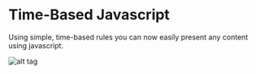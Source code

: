 Time-Based Javascript
=====================

Using simple, time-based rules you can now easily present any content using javascript.

![alt tag](https://github.com/countereverything/timebasedjs/blob/master/ss1.jpg)
